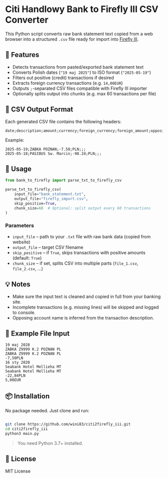 # Citi Handlowy Bank to Firefly III CSV Converter

This Python script converts raw bank statement text copied from a web browser  into a structured `.csv` file ready for import into [Firefly III](https://firefly-iii.org/).

## 🔧 Features

- Detects transactions from pasted/exported bank statement text
- Converts Polish dates (`"19 maj 2025"`) to ISO format (`"2025-05-19"`)
- Filters out positive (credit) transactions if desired
- Extracts foreign currency transactions (e.g. `14,00EUR`)
- Outputs `;`-separated CSV files compatible with Firefly III importer
- Optionally splits output into chunks (e.g. max 60 transactions per file)

## 📝 CSV Output Format

Each generated CSV file contains the following headers:

```csv
date;description;amount;currency;foreign_currency;foreign_amount;opposing_account_name
```

Example:

```csv
2025-05-19;ZABKA POZNAN;-7.50;PLN;;;
2025-05-18;PASIBUS Sw. Marcin;-98.24;PLN;;;
```

## 🚀 Usage

```python
from bank_to_firefly import parse_txt_to_firefly_csv

parse_txt_to_firefly_csv(
    input_file="bank_statement.txt",
    output_file="firefly_import.csv",
    skip_positive=True,
    chunk_size=60  # Optional: split output every 60 transactions
)
```

### Parameters

- `input_file` – path to your `.txt` file with raw bank data (copied from website)
- `output_file` – target CSV filename
- `skip_positive` – if `True`, skips transactions with positive amounts (default: `True`)
- `chunk_size` – if set, splits CSV into multiple parts (`file_1.csv`, `file_2.csv`, ...)

## 💡 Notes

- Make sure the input text is cleaned and copied in full from your banking site.
- Incomplete transactions (e.g. missing lines) will be skipped and logged to console.
- Opposing account name is inferred from the transaction description.

## 📁 Example File Input

```
19 maj 2028
ZABKA Z9999 K.2 POZNAN PL
ZABKA Z9999 K.2 POZNAN PL
-7,50PLN
16 sty 2020
Seabank Hotel Mellieha MT
Seabank Hotel Mellieha MT
-22,84PLN
5,00EUR
```

## 📦 Installation

No package needed. Just clone and run:

```bash

git clone https://github.com/wini83/citi2firefly_iii.git
cd citi2firefly_iii
python3 main.py
```

> You need Python 3.7+ installed.

## 📝 License

MIT License
